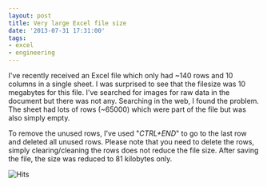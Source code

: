 ```yaml
---
layout: post
title: Very large Excel file size
date: '2013-07-31 17:31:00'
tags:
- excel
- engineering
---
```


I've recently received an Excel file which only had ~140 rows and 10 columns in a single sheet. I was surprised to see that the filesize was 10 megabytes for this file. I've searched for images for raw data in the document but there was not any. Searching in the web, I found the problem. The sheet had lots of rows (~65000) which were part of the file but was also simply empty.

To remove the unused rows, I've used "_CTRL+END_" to go to the last row and deleted all unused rows. Please note that you need to delete the rows, simply clearing/cleaning the rows does not reduce the file size. After saving the file, the size was reduced to 81 kilobytes only.

<img src="https://hitcounter.pythonanywhere.com/count/tag.svg" alt="Hits">
